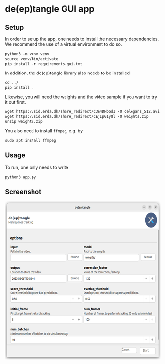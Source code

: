# de(ep)tangle GUI app

## Setup
In order to setup the app, one needs to install the necessary dependencies.
We recommend the use of a virtual environment to do so.
```
python3 -m venv venv
source venv/bin/activate
pip install -r requirements-gui.txt
```

In addition, the de(ep)tangle library also needs to be installed 
```
cd ../
pip install .
```

Likewise, you will need the weights and the video sample if you want to try it out first.
```
wget https://sid.erda.dk/share_redirect/c3n4DHbGdI -O celegans_512.avi
wget https://sid.erda.dk/share_redirect/cEjIpG1yQl -O weights.zip
unzip weights.zip
```

You also need to install `ffmpeg`, e.g. by
```
sudo apt install ffmpeg
```


## Usage
To run, one only needs to write
```
python3 app.py
```

## Screenshot
<p align="center">
  <img src="https://github.com/kirkegaardlab/deeptanglelabel/blob/main/docs/figures/gui.png" height="512" />
</p>
